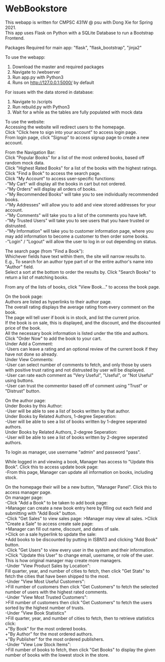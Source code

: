 # WebBookstore

This webapp is written for CMPSC 431W @ psu with Dong Xie for Spring 2021.  
This app uses Flask on Python with a SQLite Database to run a Bootstrap Frontend.  

Packages Required for main app: "flask", "flask_bootstrap", "jinja2"  

To use the webapp:  
1. Download the master and required packages  
2. Navigate to /webserver  
3. Run app.py with Python3  
4. Runs on http://127.0.0.1:5000/ by default  

For issues with the data stored in database:  
1. Navigate to /scripts  
2. Run rebuild.py with Python3  
3. Wait for a while as the tables are fully populated with mock data  

To use the website:  
Accessing the website will redirect users to the homepage.  
Click "Click here to sign into your account" to access login page.  
From login page, click "Signup" to access signup page to create a new account.  

From the Navigation Bar:  
Click "Popular Books" for a list of the most ordered books, based off random mock data.  
Click "Highest Rated Books" for a list of the books with the highest ratings.  
Click "Find a Book" to access the search page.  
Click "My Account" to access user-specific functions:  
  -"My Cart" will display all the books in cart but not ordered.  
  -"My Orders" will display all orders of books.  
  -"My Recommended Books" will take you to see individually recommended books.  
  -"My Addresses" will allow you to add and view stored addresses for your account.  
  -"My Comments" will take you to a list of the comments you have left.  
  -"My Trusted Users" will take you to see users that you have trusted or distrusted.  
  -"My Information" will take you to customer information page, where you may add information to become a customer to then order some books.  
  -"Login" / "Logout" will allow the user to log in or out depending on status.  

The search page (from "Find a Book"):  
Whichever fields have text within them, the site will narrow results to.  
E.g., To search for an author type part of or the entire author's name into "Author" field.  
Select a sort at the bottom to order the results by. Click "Search Books" to return a list of matching books.  

From any of the lists of books, click "View Book..." to access the book page.  

On the book page:  
Authors are listed as hyperlinks to their author page.  
The overall rating displays the average rating from every comment on the book.  
The page will tell user if book is in stock, and list the current price.  
If the book is on sale, this is displayed, and the discount, and the discounted price of the book.  
All the necessary book information is listed under the title and authors.  
Click "Order Now" to add the book to your cart.  
Under Add a Comment:  
  -Users can leave a rating and an optional review of the current book if they have not done so already.  
Under View Comments:  
  -User can select number of comments to fetch, and only those by users with positive trust rating and not distrusted by user will be displayed.  
  -User can rate each comment as "Very Useful", "Useful", or "Not Useful" using buttons.  
  -User can trust the commentor based off of comment using "Trust" or "Distrust" button.  
  
On the author page:  
Under Books by this Author:  
  -User will be able to see a list of books written by that author.  
Under Books by Related Authors, 1-degree Seperation:  
  -User will be able to see a list of books written by 1-degree seperated authors.  
Under Books by Related Authors, 2-degree Seperation:  
  -User will be able to see a list of books written by 2-degree seperated authors.  

To login as manager, use username "admin" and password "pass".  

While logged in and viewing a book, Manager has access to "Update this Book". Click this to access update book page:  
  -From this page, Manager can update all information on books, including stock.  

On the homepage their will be a new button, "Manager Panel". Click this to access manager page.  
On manager page:  
  -Click "Add a Book" to be taken to add book page:  
    >Manager can create a new book entry here by filling out each field and submitting with "Add Book" button.  
  -Click "Get Sales" to view sales page: 
    >Manager may view all sales. 
    >Click "Create a Sale" to access create sale page:  
      +Manager can fill out name, discount, and dates of sale.  
    >Click on a sale hyperlink to update the sale:  
      +Add books to be discounted by putting in ISBN13 and clicking "Add Book" button.  
  -Click "Get Users" to view every user in the system and their information.  
    >Click "Update this User" to change email, username, or role of the user. This is how original manager may create more managers.  
  -Under "View Product Sales by Location":  
    Fill quarter, year, and number of cities to fetch, then click "Get Stats" to fetch the cities that have been shipped to the most.  
  -Under "View Most Useful Customers":  
    >Fill number of customers then click "Get Customers" to fetch the selected number of users with the highest rated comments.  
  -Under "View Most Trusted Customers":  
    >Fill number of customers then click "Get Customers" to fetch the users sorted by the highest number of trusts.  
  -Under "View Book Statistics"  
    >Fill quarter, year, and number of cities to fetch, then to retrieve statistics click:  
      +"By Book" for the most ordered books.  
      +"By Author" for the most ordered authors.  
      +"By Publisher" for the most ordered publishers.  
  -Under "View Low Stock Items":  
    >Fill number of books to fetch, then click "Get Books" to display the given number of books with the lowest stock in the store.  

